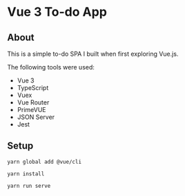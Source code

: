 # Vue 3 To-do App

## About

This is a simple to-do SPA I built when first exploring Vue.js.

The following tools were used:

- Vue 3
- TypeScript
- Vuex
- Vue Router
- PrimeVUE
- JSON Server
- Jest

## Setup

```
yarn global add @vue/cli

yarn install
```

```
yarn run serve
```
